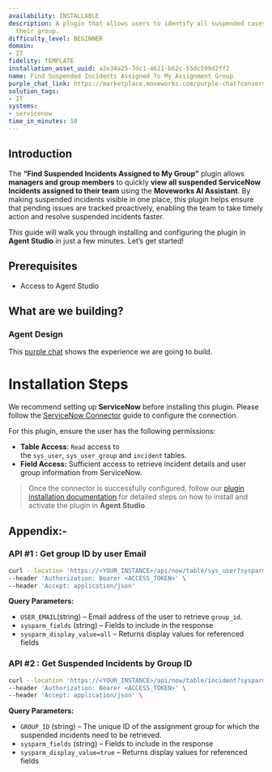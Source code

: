 ```yaml
---
availability: INSTALLABLE
description: A plugin that allows users to identify all suspended cases assigned to
  their group.
difficulty_level: BEGINNER
domain:
- IT
fidelity: TEMPLATE
installation_asset_uuid: a2e34a25-7dc1-4621-b62c-55dc599d2ff2
name: Find Suspended Incidents Assigned To My Assignment Group
purple_chat_link: https://marketplace.moveworks.com/purple-chat?conversation=%7B%22messages%22%3A%5B%7B%22parts%22%3A%5B%7B%22richText%22%3A%22I+need+to+identify+all+suspended+incidents+assigned+to+my+group.%22%7D%5D%2C%22role%22%3A%22user%22%7D%2C%7B%22parts%22%3A%5B%7B%22reasoningSteps%22%3A%5B%7B%22richText%22%3A%22Fetching+the+groups+the+user+belongs+to+in+ServiceNow.%22%2C%22status%22%3A%22pending%22%7D%2C%7B%22richText%22%3A%22%3Cp+xmlns%3D%5C%22http%3A%2F%2Fwww.w3.org%2F1999%2Fxhtml%5C%22%3EFound+the+following+groups+for+the+user%3A%3C%2Fp%3E%3Cul+xmlns%3D%5C%22http%3A%2F%2Fwww.w3.org%2F1999%2Fxhtml%5C%22%3E%3Cli%3EIT+Support+Team%3C%2Fli%3E%3Cli%3ENetwork+Operations%3C%2Fli%3E%3Cli%3ESecurity+Response%3C%2Fli%3E%3C%2Ful%3E%22%2C%22status%22%3A%22success%22%7D%5D%7D%2C%7B%22richText%22%3A%22%3Cp+xmlns%3D%5C%22http%3A%2F%2Fwww.w3.org%2F1999%2Fxhtml%5C%22%3EYou%27re+a+member+of+the+following+groups%3A%3C%2Fp%3E%3Col+xmlns%3D%5C%22http%3A%2F%2Fwww.w3.org%2F1999%2Fxhtml%5C%22%3E%3Cli%3E%3Cp%3E%3Cstrong%3EIT+Support+Team%3C%2Fstrong%3E%3C%2Fp%3E%3C%2Fli%3E%3Cli%3E%3Cp%3E%3Cstrong%3ENetwork+Operations%3C%2Fstrong%3E%3C%2Fp%3E%3C%2Fli%3E%3Cli%3E%3Cp%3E%3Cstrong%3ESecurity+Response%3C%2Fstrong%3E%3C%2Fp%3E%3C%2Fli%3E%3C%2Fol%3E%3Cp+xmlns%3D%5C%22http%3A%2F%2Fwww.w3.org%2F1999%2Fxhtml%5C%22%3EWhich+group+would+you+like+to+see+suspended+incidents+for%3F%3C%2Fp%3E%22%7D%5D%2C%22role%22%3A%22assistant%22%7D%2C%7B%22parts%22%3A%5B%7B%22richText%22%3A%22IT+Support+Team%22%7D%5D%2C%22role%22%3A%22user%22%7D%2C%7B%22parts%22%3A%5B%7B%22reasoningSteps%22%3A%5B%7B%22richText%22%3A%22Searching+for+suspended+incidents+in+ServiceNow+assigned+to+the+%27IT+Support+Team%27+group.%22%2C%22status%22%3A%22pending%22%7D%2C%7B%22richText%22%3A%22Found+2+suspended+incidents.%22%2C%22status%22%3A%22success%22%7D%5D%7D%2C%7B%22richText%22%3A%22%3Cp+xmlns%3D%5C%22http%3A%2F%2Fwww.w3.org%2F1999%2Fxhtml%5C%22%3EHere+are+the+suspended+incidents+assigned+to+the+IT+Support+Team%3A%3C%2Fp%3E%3Cul+xmlns%3D%5C%22http%3A%2F%2Fwww.w3.org%2F1999%2Fxhtml%5C%22%3E%3Cli%3E%3Cb%3EIncident+ID%3A%3C%2Fb%3E+INC-00123%3Cul%3E%3Cli%3E%3Cb%3ESubject%3A%3C%2Fb%3E+Network+Outage%3C%2Fli%3E%3Cli%3E%3Cb%3EPriority%3A%3C%2Fb%3E+High%3C%2Fli%3E%3Cli%3E%3Cb%3EStatus%3A%3C%2Fb%3E+Suspended%3C%2Fli%3E%3Cli%3E%3Cb%3EAssigned+To%3A%3C%2Fb%3E+John+Doe%3C%2Fli%3E%3C%2Ful%3E%3C%2Fli%3E%3Cli%3E%3Cb%3EIncident+ID%3A%3C%2Fb%3E+INC-00124%3Cul%3E%3Cli%3E%3Cb%3ESubject%3A%3C%2Fb%3E+Email+Delivery+Issues%3C%2Fli%3E%3Cli%3E%3Cb%3EPriority%3A%3C%2Fb%3E+Medium%3C%2Fli%3E%3Cli%3E%3Cb%3EStatus%3A%3C%2Fb%3E+Suspended%3C%2Fli%3E%3Cli%3E%3Cb%3EAssigned+To%3A%3C%2Fb%3E+Jane+Smith%3C%2Fli%3E%3C%2Ful%3E%3C%2Fli%3E%3C%2Ful%3E%22%7D%2C%7B%22citations%22%3A%5B%7B%22citationTitle%22%3A%22INC-00123%22%2C%22connectorName%22%3A%22servicenow%22%7D%2C%7B%22citationTitle%22%3A%22INC-00124%22%2C%22connectorName%22%3A%22servicenow%22%7D%5D%7D%5D%2C%22role%22%3A%22assistant%22%7D%5D%7D
solution_tags:
- IT
systems:
- servicenow
time_in_minutes: 10
---
```


## **Introduction**

The **“Find Suspended Incidents Assigned to My Group”** plugin allows **managers and group members** to quickly **view all suspended ServiceNow Incidents assigned to their team** using the **Moveworks AI Assistant**. By making suspended incidents visible in one place, this plugin helps ensure that pending issues are tracked proactively, enabling the team to take timely action and resolve suspended incidents faster.

This guide will walk you through installing and configuring the plugin in **Agent Studio** in just a few minutes. Let’s get started!

## **Prerequisites**

- Access to Agent Studio

## **What are we building?**

### **Agent Design**

This [purple chat](https://marketplace.moveworks.com/purple-chat?conversation=%7B%22messages%22%3A%5B%7B%22parts%22%3A%5B%7B%22richText%22%3A%22I+need+to+identify+all+suspended+incidents+assigned+to+my+group.%22%7D%5D%2C%22role%22%3A%22user%22%7D%2C%7B%22parts%22%3A%5B%7B%22reasoningSteps%22%3A%5B%7B%22richText%22%3A%22Fetching+the+groups+the+user+belongs+to+in+ServiceNow.%22%2C%22status%22%3A%22pending%22%7D%2C%7B%22richText%22%3A%22%3Cp+xmlns%3D%5C%22http%3A%2F%2Fwww.w3.org%2F1999%2Fxhtml%5C%22%3EFound+the+following+groups+for+the+user%3A%3C%2Fp%3E%3Cul+xmlns%3D%5C%22http%3A%2F%2Fwww.w3.org%2F1999%2Fxhtml%5C%22%3E%3Cli%3EIT+Support+Team%3C%2Fli%3E%3Cli%3ENetwork+Operations%3C%2Fli%3E%3Cli%3ESecurity+Response%3C%2Fli%3E%3C%2Ful%3E%22%2C%22status%22%3A%22success%22%7D%5D%7D%2C%7B%22richText%22%3A%22%3Cp+xmlns%3D%5C%22http%3A%2F%2Fwww.w3.org%2F1999%2Fxhtml%5C%22%3EYou%27re+a+member+of+the+following+groups%3A%3C%2Fp%3E%3Col+xmlns%3D%5C%22http%3A%2F%2Fwww.w3.org%2F1999%2Fxhtml%5C%22%3E%3Cli%3E%3Cp%3E%3Cstrong%3EIT+Support+Team%3C%2Fstrong%3E%3C%2Fp%3E%3C%2Fli%3E%3Cli%3E%3Cp%3E%3Cstrong%3ENetwork+Operations%3C%2Fstrong%3E%3C%2Fp%3E%3C%2Fli%3E%3Cli%3E%3Cp%3E%3Cstrong%3ESecurity+Response%3C%2Fstrong%3E%3C%2Fp%3E%3C%2Fli%3E%3C%2Fol%3E%3Cp+xmlns%3D%5C%22http%3A%2F%2Fwww.w3.org%2F1999%2Fxhtml%5C%22%3EWhich+group+would+you+like+to+see+suspended+incidents+for%3F%3C%2Fp%3E%22%7D%5D%2C%22role%22%3A%22assistant%22%7D%2C%7B%22parts%22%3A%5B%7B%22richText%22%3A%22IT+Support+Team%22%7D%5D%2C%22role%22%3A%22user%22%7D%2C%7B%22parts%22%3A%5B%7B%22reasoningSteps%22%3A%5B%7B%22richText%22%3A%22Searching+for+suspended+incidents+in+ServiceNow+assigned+to+the+%27IT+Support+Team%27+group.%22%2C%22status%22%3A%22pending%22%7D%2C%7B%22richText%22%3A%22Found+2+suspended+incidents.%22%2C%22status%22%3A%22success%22%7D%5D%7D%2C%7B%22richText%22%3A%22%3Cp+xmlns%3D%5C%22http%3A%2F%2Fwww.w3.org%2F1999%2Fxhtml%5C%22%3EHere+are+the+suspended+incidents+assigned+to+the+IT+Support+Team%3A%3C%2Fp%3E%3Cul+xmlns%3D%5C%22http%3A%2F%2Fwww.w3.org%2F1999%2Fxhtml%5C%22%3E%3Cli%3E%3Cb%3EIncident+ID%3A%3C%2Fb%3E+INC-00123%3Cul%3E%3Cli%3E%3Cb%3ESubject%3A%3C%2Fb%3E+Network+Outage%3C%2Fli%3E%3Cli%3E%3Cb%3EPriority%3A%3C%2Fb%3E+High%3C%2Fli%3E%3Cli%3E%3Cb%3EStatus%3A%3C%2Fb%3E+Suspended%3C%2Fli%3E%3Cli%3E%3Cb%3EAssigned+To%3A%3C%2Fb%3E+John+Doe%3C%2Fli%3E%3C%2Ful%3E%3C%2Fli%3E%3Cli%3E%3Cb%3EIncident+ID%3A%3C%2Fb%3E+INC-00124%3Cul%3E%3Cli%3E%3Cb%3ESubject%3A%3C%2Fb%3E+Email+Delivery+Issues%3C%2Fli%3E%3Cli%3E%3Cb%3EPriority%3A%3C%2Fb%3E+Medium%3C%2Fli%3E%3Cli%3E%3Cb%3EStatus%3A%3C%2Fb%3E+Suspended%3C%2Fli%3E%3Cli%3E%3Cb%3EAssigned+To%3A%3C%2Fb%3E+Jane+Smith%3C%2Fli%3E%3C%2Ful%3E%3C%2Fli%3E%3C%2Ful%3E%22%7D%2C%7B%22citations%22%3A%5B%7B%22citationTitle%22%3A%22INC-00123%22%2C%22connectorName%22%3A%22servicenow%22%7D%2C%7B%22citationTitle%22%3A%22INC-00124%22%2C%22connectorName%22%3A%22servicenow%22%7D%5D%7D%5D%2C%22role%22%3A%22assistant%22%7D%5D%7D) shows the experience we are going to build.

# **Installation Steps**

We recommend setting up **ServiceNow** before installing this plugin. Please follow the [ServiceNow Connector](https://developer.moveworks.com/marketplace/package/?id=servicenow&hist=home%2Cbrws#how-to-implement) guide to configure the connection.

For this plugin, ensure the user has the following permissions:

- **Table Access**: `Read` access to the `sys_user`, `sys_user_group` and `incident` tables.
- **Field Access:** Sufficient access to retrieve incident details and user group information from ServiceNow.

> Once the connector is successfully configured, follow our [plugin installation documentation](https://help.moveworks.com/docs/ai-agent-marketplace-installation) for detailed steps on how to install and activate the plugin in **Agent Studio**.
> 

## **Appendix:-**

### **API #1 : Get group ID by user Email**

```bash
curl --location 'https://<YOUR_INSTANCE>/api/now/table/sys_user?sysparm_query=user.email=<USER_EMAIL>&sysparm_fields=group,sys_id,user.email&sysparm_display_value=all' \
--header 'Authorization: Bearer <ACCESS_TOKEN>' \
--header 'Accept: application/json'
```

**Query Parameters:**

- `USER_EMAIL`(string) – Email address of the user to retrieve `group_id`.
- `sysparm_fields` (string) – Fields to include in the response
- `sysparm_display_value=all` – Returns display values for referenced fields

### **API #2 : Get Suspended Incidents by Group ID**

```bash
curl --location 'https://<YOUR_INSTANCE>/api/now/table/incident?sysparm_query=assignment_group%<GROUP_ID>&sysparm_fields=number%2Cshort_description%2Cstate%2Cassigned_to.name%2Cassignment_group&sysparm_display_value=true' \
--header 'Authorization: Bearer <ACCESS_TOKEN>' \
--header 'Accept: application/json' \
```

**Query Parameters:**

- `GROUP_ID` (string) – The unique ID of the assignment group for which the suspended incidents need to be retrieved.
- `sysparm_fields` (string) – Fields to include in the response
- `sysparm_display_value=true` – Returns display values for referenced fields